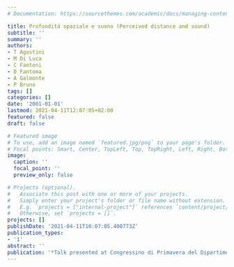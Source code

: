 ```yaml
---
# Documentation: https://sourcethemes.com/academic/docs/managing-content/

title: Profonditá spaziale e suono (Perceived distance and sound)
subtitle: ''
summary: ''
authors:
- T Agostini
- M Di Luca
- C Fantoni
- D Fantoma
- A Galmonte
- P Bruno
tags: []
categories: []
date: '2001-01-01'
lastmod: 2021-04-11T12:07:05+02:00
featured: false
draft: false

# Featured image
# To use, add an image named `featured.jpg/png` to your page's folder.
# Focal points: Smart, Center, TopLeft, Top, TopRight, Left, Right, BottomLeft, Bottom, BottomRight.
image:
  caption: ''
  focal_point: ''
  preview_only: false

# Projects (optional).
#   Associate this post with one or more of your projects.
#   Simply enter your project's folder or file name without extension.
#   E.g. `projects = ["internal-project"]` references `content/project/deep-learning/index.md`.
#   Otherwise, set `projects = []`.
projects: []
publishDate: '2021-04-11T10:07:05.400773Z'
publication_types:
- '1'
abstract: ''
publication: '*Talk presented at Congressino di Primavera del Dipartimento di Psicologia~łdots*'
---
```

